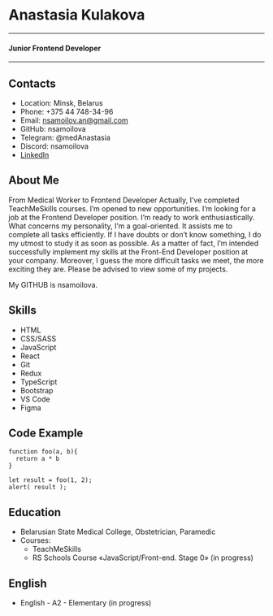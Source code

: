 # Anastasia Kulakova
*********

#### **Junior Frontend Developer**
*********

## Contacts
+ Location: Minsk, Belarus
+ Phone: +375 44 748-34-96
+ Email: nsamoilov.an@gmail.com
+ GitHub: nsamoilova
+ Telegram: @medAnastasia
+ Discord: nsamoilova
+ [LinkedIn](https://www.linkedin.com/in/anastasia-kulakova-6249b5225/)

## About Me
From Medical Worker to Frontend Developer
Actually, I’ve completed TeachMeSkills courses. I’m opened to new opportunities. I’m looking for a job at the Frontend Developer position. 
I’m ready to work enthusiastically.
What concerns my personality, I’m a goal-oriented. It assists me to complete all tasks efficiently. 
If I have doubts or don’t know something, I do my utmost to study it as soon as possible.
As a matter of fact, I’m intended successfully implement my skills at the Front-End Developer position at your company.
Moreover, I guess the more difficult tasks we meet, the more exciting they are.
Please be advised to view some of my projects.

My GITHUB is nsamoilova.

## Skills
- HTML
- CSS/SASS
- JavaScript 
- React
- Git
- Redux
- TypeScript
- Bootstrap
- VS Code
- Figma

## Code Example
```
function foo(a, b){
  return a * b
}

let result = foo(1, 2);
alert( result );
```


## Education
+ Belarusian State Medical College, 
                    Obstetrician, Paramedic
+ Courses:
  - TeachMeSkills
  - RS Schools Course «JavaScript/Front-end. Stage 0» (in progress)

## English
+ English - A2 - Elementary (in progress)



